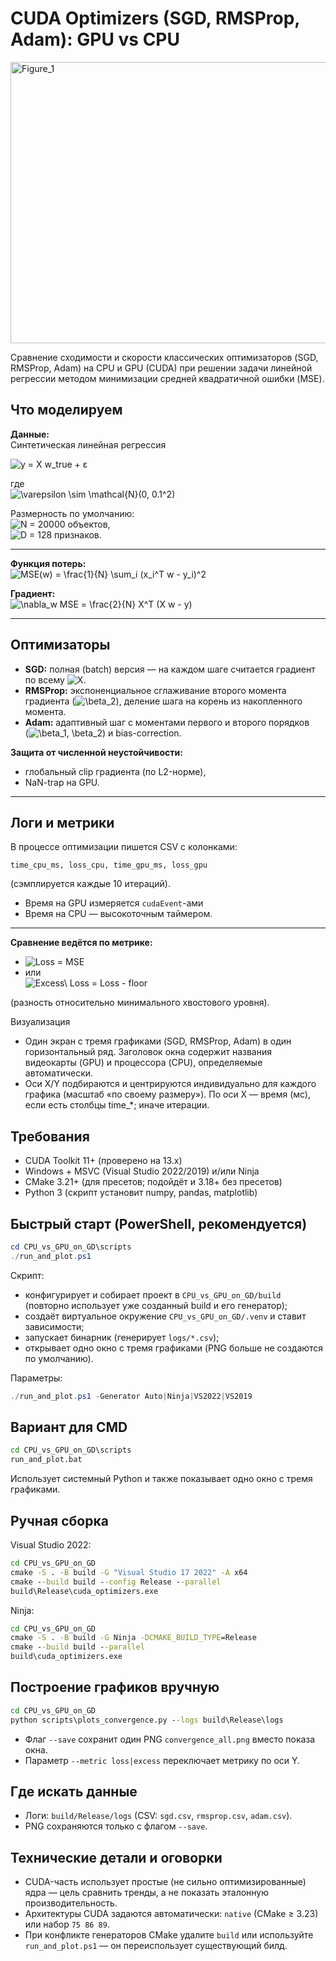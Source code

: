 # CUDA Optimizers (SGD, RMSProp, Adam): GPU vs CPU

<img width="1500" height="450" alt="Figure_1" src="https://github.com/user-attachments/assets/3fc0bc71-b9e7-4e4e-9557-a444b2ac3db4" />

Сравнение сходимости и скорости классических оптимизаторов (SGD, RMSProp, Adam) на CPU и GPU (CUDA) при решении задачи линейной регрессии методом минимизации средней квадратичной ошибки (MSE).

## Что моделируем

**Данные:**  
Синтетическая линейная регрессия  

![y = X w_true + ε](https://latex.codecogs.com/svg.image?%5Ccolor%7B%23999999%7D%20y%20%3D%20X%20w_%7Btrue%7D%20%2B%20%5Cvarepsilon)

где  
![\varepsilon \sim \mathcal{N}(0, 0.1^2)](https://latex.codecogs.com/svg.image?%5Ccolor%7B%23999999%7D%20%5Cvarepsilon%20%5Csim%20%5Cmathcal%7BN%7D(0%2C%200.1%5E2))

Размерность по умолчанию:  
![N = 20000](https://latex.codecogs.com/svg.image?%5Ccolor%7B%23999999%7D%20N%20%3D%2020000) объектов,  
![D = 128](https://latex.codecogs.com/svg.image?%5Ccolor%7B%23999999%7D%20D%20%3D%20128) признаков.

---

**Функция потерь:**  
![MSE(w) = \frac{1}{N} \sum_i (x_i^T w - y_i)^2](https://latex.codecogs.com/svg.image?%5Ccolor%7B%23999999%7D%20MSE(w)%20%3D%20%5Cfrac%7B1%7D%7BN%7D%20%5Csum_i%20(x_i%5ET%20w%20-%20y_i)%5E2)

**Градиент:**  
![\nabla_w MSE = \frac{2}{N} X^T (X w - y)](https://latex.codecogs.com/svg.image?%5Ccolor%7B%23999999%7D%20%5Cnabla_w%20MSE%20%3D%20%5Cfrac%7B2%7D%7BN%7D%20X%5ET(Xw-y))

---

## Оптимизаторы

- **SGD:** полная (batch) версия — на каждом шаге считается градиент по всему ![X](https://latex.codecogs.com/svg.image?%5Ccolor%7B%23999999%7D%20X).  
- **RMSProp:** экспоненциальное сглаживание второго момента градиента (![\beta_2](https://latex.codecogs.com/svg.image?%5Ccolor%7B%23999999%7D%20%5Cbeta_2)), деление шага на корень из накопленного момента.  
- **Adam:** адаптивный шаг с моментами первого и второго порядков  
  (![\beta_1, \beta_2](https://latex.codecogs.com/svg.image?%5Ccolor%7B%23999999%7D%20%5Cbeta_1%2C%20%5Cbeta_2)) и bias-correction.

**Защита от численной неустойчивости:**  
- глобальный clip градиента (по L2-норме),  
- NaN-trap на GPU.

---

## Логи и метрики

В процессе оптимизации пишется CSV с колонками:
```
time_cpu_ms, loss_cpu, time_gpu_ms, loss_gpu
```
(сэмплируется каждые 10 итераций).

- Время на GPU измеряется `cudaEvent`-ами  
- Время на CPU — высокоточным таймером.

---

**Сравнение ведётся по метрике:**

- ![Loss = MSE](https://latex.codecogs.com/svg.image?%5Ccolor%7B%23999999%7D%20Loss%20%3D%20MSE)
- или  
  ![Excess\ Loss = Loss - floor](https://latex.codecogs.com/svg.image?%5Ccolor%7B%23999999%7D%20Excess%5C%20Loss%20%3D%20Loss%20-%20floor)

(разность относительно минимального хвостового уровня).


Визуализация
- Один экран с тремя графиками (SGD, RMSProp, Adam) в один горизонтальный ряд. Заголовок окна содержит названия видеокарты (GPU) и процессора (CPU), определяемые автоматически.
- Оси X/Y подбираются и центрируются индивидуально для каждого графика (масштаб «по своему размеру»). По оси X — время (мс), если есть столбцы time_*; иначе итерации.

## Требования
- CUDA Toolkit 11+ (проверено на 13.x)
- Windows + MSVC (Visual Studio 2022/2019) и/или Ninja
- CMake 3.21+ (для пресетов; подойдёт и 3.18+ без пресетов)
- Python 3 (скрипт установит numpy, pandas, matplotlib)

## Быстрый старт (PowerShell, рекомендуется)
```powershell
cd CPU_vs_GPU_on_GD\scripts
./run_and_plot.ps1
```
Скрипт:
- конфигурирует и собирает проект в `CPU_vs_GPU_on_GD/build` (повторно использует уже созданный build и его генератор);
- создаёт виртуальное окружение `CPU_vs_GPU_on_GD/.venv` и ставит зависимости;
- запускает бинарник (генерирует `logs/*.csv`);
- открывает одно окно с тремя графиками (PNG больше не создаются по умолчанию).

Параметры:
```powershell
./run_and_plot.ps1 -Generator Auto|Ninja|VS2022|VS2019
```

## Вариант для CMD
```bat
cd CPU_vs_GPU_on_GD\scripts
run_and_plot.bat
```
Использует системный Python и также показывает одно окно с тремя графиками.

## Ручная сборка
Visual Studio 2022:
```bat
cd CPU_vs_GPU_on_GD
cmake -S . -B build -G "Visual Studio 17 2022" -A x64
cmake --build build --config Release --parallel
build\Release\cuda_optimizers.exe
```
Ninja:
```bat
cd CPU_vs_GPU_on_GD
cmake -S . -B build -G Ninja -DCMAKE_BUILD_TYPE=Release
cmake --build build --parallel
build\cuda_optimizers.exe
```

## Построение графиков вручную
```bat
cd CPU_vs_GPU_on_GD
python scripts\plots_convergence.py --logs build\Release\logs
```
- Флаг `--save` сохранит один PNG `convergence_all.png` вместо показа окна.
- Параметр `--metric loss|excess` переключает метрику по оси Y.

## Где искать данные
- Логи: `build/Release/logs` (CSV: `sgd.csv`, `rmsprop.csv`, `adam.csv`).
- PNG сохраняются только с флагом `--save`.

## Технические детали и оговорки
- CUDA-часть использует простые (не сильно оптимизированные) ядра — цель сравнить тренды, а не показать эталонную производительность.
- Архитектуры CUDA задаются автоматически: `native` (CMake ≥ 3.23) или набор `75 86 89`.
- При конфликте генераторов CMake удалите `build` или используйте `run_and_plot.ps1` — он переиспользует существующий билд.
